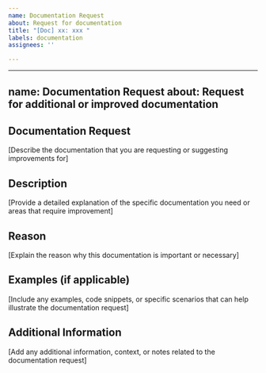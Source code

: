 ```yaml
---
name: Documentation Request
about: Request for documentation
title: "[Doc] xx: xxx "
labels: documentation
assignees: ''

---
```


---
name: Documentation Request
about: Request for additional or improved documentation
---

## Documentation Request

[Describe the documentation that you are requesting or suggesting improvements for]

## Description

[Provide a detailed explanation of the specific documentation you need or areas that require improvement]

## Reason

[Explain the reason why this documentation is important or necessary]

## Examples (if applicable)

[Include any examples, code snippets, or specific scenarios that can help illustrate the documentation request]

## Additional Information

[Add any additional information, context, or notes related to the documentation request]
